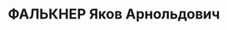 ---
title: ФАЛЬКНЕР Яков Арнольдович
description: 'В.Ф.Панова: "Под именем Югая выведен погибший впоследствии Яков Фалькнер,
  участник гражданской войны, делегат III съезда комсомола, видевший и слышавший на
  съезде В. И. Ленина". Впоследствии известный партийный работник Ростова'
---